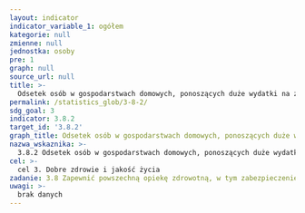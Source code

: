 ```yaml
---
layout: indicator
indicator_variable_1: ogółem
kategorie: null
zmienne: null
jednostka: osoby
pre: 1
graph: null
source_url: null
title: >-
  Odsetek osób w gospodarstwach domowych, ponoszących duże wydatki na zdrowie (jako udział w całkowitych wydatkach gospodarstw domowych lub dochodach)
permalink: /statistics_glob/3-8-2/
sdg_goal: 3
indicator: 3.8.2
target_id: '3.8.2'
graph_title: Odsetek osób w gospodarstwach domowych, ponoszących duże wydatki na zdrowie (jako udział w całkowitych wydatkach gospodarstw domowych lub dochodach)
nazwa_wskaznika: >-
  3.8.2 Odsetek osób w gospodarstwach domowych, ponoszących duże wydatki na zdrowie (jako udział w całkowitych wydatkach gospodarstw domowych lub dochodach)
cel: >-
  cel 3. Dobre zdrowie i jakość życia
zadanie: 3.8 Zapewnić powszechną opiekę zdrowotną, w tym zabezpieczenie przed ryzykiem finansowym, dostęp do podstawowej opieki zdrowotnej wysokiej jakości oraz bezpiecznych, skutecznych, wysokiej jakości, przystępnych cenowo lekarstw i szczepionek.
uwagi: >-
  brak danych
---
```

